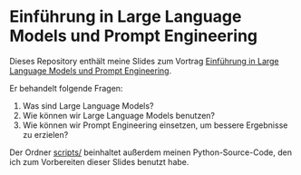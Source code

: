 # Einführung in Large Language Models und Prompt Engineering

Dieses Repository enthält meine Slides zum Vortrag [Einführung in Large Language Models und Prompt Engineering](./presentation_de.pdf).

Er behandelt folgende Fragen:

1. Was sind Large Language Models?
2. Wie können wir Large Language Models benutzen?
3. Wie können wir Prompt Engineering einsetzen, um bessere Ergebnisse zu erzielen?

Der Ordner [scripts/](./scripts) beinhaltet außerdem meinen Python-Source-Code, den ich zum Vorbereiten dieser Slides benutzt habe.
